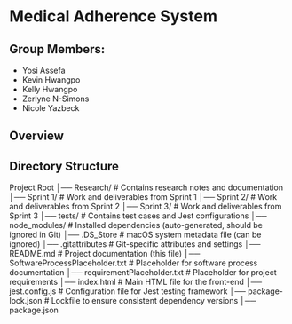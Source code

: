 # Medical Adherence System

## Group Members:
* Yosi Assefa
* Kevin Hwangpo
* Kelly Hwangpo
* Zerlyne N-Simons
* Nicole Yazbeck

## Overview

## Directory Structure

Project Root 
│── Research/ # Contains research notes and documentation 
│── Sprint 1/ # Work and deliverables from Sprint 1 
│── Sprint 2/ # Work and deliverables from Sprint 2 
│── Sprint 3/ # Work and deliverables from Sprint 3 
│── tests/ # Contains test cases and Jest configurations 
│── node_modules/ # Installed dependencies (auto-generated, should be ignored in Git) 
│── .DS_Store # macOS system metadata file (can be ignored) 
│── .gitattributes # Git-specific attributes and settings 
│── README.md # Project documentation (this file) 
│── SoftwareProcessPlaceholder.txt # Placeholder for software process documentation 
│── requirementPlaceholder.txt # Placeholder for project requirements 
│── index.html # Main HTML file for the front-end 
│── jest.config.js # Configuration file for Jest testing framework 
│── package-lock.json # Lockfile to ensure consistent dependency versions 
│── package.json 

